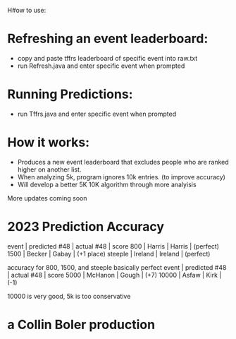 H#ow to use:

# Refreshing an event leaderboard:
- copy and paste tffrs leaderboard of specific event into raw.txt
- run Refresh.java and enter specific event when prompted

# Running Predictions:
- run Tffrs.java and enter specific event when prompted

# How it works:
- Produces a new event leaderboard that excludes people who are ranked higher on
  another list.
- When analyzing 5k, program ignores 10k entries. (to improve accuracy)
- Will develop a better 5K 10K algorithm through more analyisis

More updates coming soon

# 2023 Prediction Accuracy
event     | predicted #48       | actual #48  |   score
800       |   Harris            | Harris      | (perfect)
1500      |   Becker            | Gabay       | (+1 place)
steeple   |   Ireland           |  Ireland    | (perfect)

accuracy for 800, 1500, and steeple basically perfect
event     | predicted #48       |  actual #48 | score
5000      |  McHanon            |   Gough     | (+7)
10000     |  Asfaw              |   Kirk      | (-1)

10000 is very good, 5k is too conservative

# a Collin Boler production


